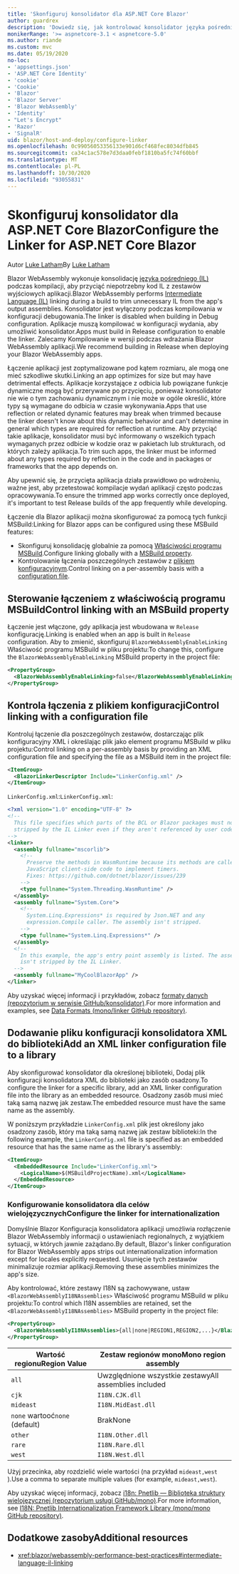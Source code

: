 ```yaml
---
title: 'Skonfiguruj konsolidator dla ASP.NET Core Blazor'
author: guardrex
description: 'Dowiedz się, jak kontrolować konsolidator języka pośredniego (IL) podczas kompilowania Blazor aplikacji.'
monikerRange: '>= aspnetcore-3.1 < aspnetcore-5.0'
ms.author: riande
ms.custom: mvc
ms.date: 05/19/2020
no-loc:
- 'appsettings.json'
- 'ASP.NET Core Identity'
- 'cookie'
- 'Cookie'
- 'Blazor'
- 'Blazor Server'
- 'Blazor WebAssembly'
- 'Identity'
- "Let's Encrypt"
- 'Razor'
- 'SignalR'
uid: blazor/host-and-deploy/configure-linker
ms.openlocfilehash: 0c99056053356133e901d6cf468fec8034dfb845
ms.sourcegitcommit: ca34c1ac578e7d3daa0febf1810ba5fc74f60bbf
ms.translationtype: MT
ms.contentlocale: pl-PL
ms.lasthandoff: 10/30/2020
ms.locfileid: "93055831"
---
```

# <a name="configure-the-linker-for-aspnet-core-no-locblazor"></a><span data-ttu-id="eee82-103">Skonfiguruj konsolidator dla ASP.NET Core Blazor</span><span class="sxs-lookup"><span data-stu-id="eee82-103">Configure the Linker for ASP.NET Core Blazor</span></span>

<span data-ttu-id="eee82-104">Autor [Luke Latham](https://github.com/guardrex)</span><span class="sxs-lookup"><span data-stu-id="eee82-104">By [Luke Latham](https://github.com/guardrex)</span></span>

<span data-ttu-id="eee82-105">Blazor WebAssembly wykonuje konsolidację [języka pośredniego (IL)](/dotnet/standard/managed-code#intermediate-language--execution) podczas kompilacji, aby przyciąć niepotrzebny kod IL z zestawów wyjściowych aplikacji.</span><span class="sxs-lookup"><span data-stu-id="eee82-105">Blazor WebAssembly performs [Intermediate Language (IL)](/dotnet/standard/managed-code#intermediate-language--execution) linking during a build to trim unnecessary IL from the app's output assemblies.</span></span> <span data-ttu-id="eee82-106">Konsolidator jest wyłączony podczas kompilowania w konfiguracji debugowania.</span><span class="sxs-lookup"><span data-stu-id="eee82-106">The linker is disabled when building in Debug configuration.</span></span> <span data-ttu-id="eee82-107">Aplikacje muszą kompilować w konfiguracji wydania, aby umożliwić konsolidator.</span><span class="sxs-lookup"><span data-stu-id="eee82-107">Apps must build in Release configuration to enable the linker.</span></span> <span data-ttu-id="eee82-108">Zalecamy Kompilowanie w wersji podczas wdrażania Blazor WebAssembly aplikacji.</span><span class="sxs-lookup"><span data-stu-id="eee82-108">We recommend building in Release when deploying your Blazor WebAssembly apps.</span></span> 

<span data-ttu-id="eee82-109">Łączenie aplikacji jest zoptymalizowane pod kątem rozmiaru, ale mogą one mieć szkodliwe skutki.</span><span class="sxs-lookup"><span data-stu-id="eee82-109">Linking an app optimizes for size but may have detrimental effects.</span></span> <span data-ttu-id="eee82-110">Aplikacje korzystające z odbicia lub powiązane funkcje dynamiczne mogą być przerywane po przycięciu, ponieważ konsolidator nie wie o tym zachowaniu dynamicznym i nie może w ogóle określić, które typy są wymagane do odbicia w czasie wykonywania.</span><span class="sxs-lookup"><span data-stu-id="eee82-110">Apps that use reflection or related dynamic features may break when trimmed because the linker doesn't know about this dynamic behavior and can't determine in general which types are required for reflection at runtime.</span></span> <span data-ttu-id="eee82-111">Aby przyciąć takie aplikacje, konsolidator musi być informowany o wszelkich typach wymaganych przez odbicie w kodzie oraz w pakietach lub strukturach, od których zależy aplikacja.</span><span class="sxs-lookup"><span data-stu-id="eee82-111">To trim such apps, the linker must be informed about any types required by reflection in the code and in packages or frameworks that the app depends on.</span></span>

<span data-ttu-id="eee82-112">Aby upewnić się, że przycięta aplikacja działa prawidłowo po wdrożeniu, ważne jest, aby przetestować kompilacje wydań aplikacji często podczas opracowywania.</span><span class="sxs-lookup"><span data-stu-id="eee82-112">To ensure the trimmed app works correctly once deployed, it's important to test Release builds of the app frequently while developing.</span></span>

<span data-ttu-id="eee82-113">Łączenie dla Blazor aplikacji można skonfigurować za pomocą tych funkcji MSBuild:</span><span class="sxs-lookup"><span data-stu-id="eee82-113">Linking for Blazor apps can be configured using these MSBuild features:</span></span>

* <span data-ttu-id="eee82-114">Skonfiguruj konsolidację globalnie za pomocą [Właściwości programu MSBuild](#control-linking-with-an-msbuild-property).</span><span class="sxs-lookup"><span data-stu-id="eee82-114">Configure linking globally with a [MSBuild property](#control-linking-with-an-msbuild-property).</span></span>
* <span data-ttu-id="eee82-115">Kontrolowanie łączenia poszczególnych zestawów z [plikiem konfiguracyjnym](#control-linking-with-a-configuration-file).</span><span class="sxs-lookup"><span data-stu-id="eee82-115">Control linking on a per-assembly basis with a [configuration file](#control-linking-with-a-configuration-file).</span></span>

## <a name="control-linking-with-an-msbuild-property"></a><span data-ttu-id="eee82-116">Sterowanie łączeniem z właściwością programu MSBuild</span><span class="sxs-lookup"><span data-stu-id="eee82-116">Control linking with an MSBuild property</span></span>

<span data-ttu-id="eee82-117">Łączenie jest włączone, gdy aplikacja jest wbudowana w `Release` konfigurację.</span><span class="sxs-lookup"><span data-stu-id="eee82-117">Linking is enabled when an app is built in `Release` configuration.</span></span> <span data-ttu-id="eee82-118">Aby to zmienić, skonfiguruj `BlazorWebAssemblyEnableLinking` Właściwość programu MSBuild w pliku projektu:</span><span class="sxs-lookup"><span data-stu-id="eee82-118">To change this, configure the `BlazorWebAssemblyEnableLinking` MSBuild property in the project file:</span></span>

```xml
<PropertyGroup>
  <BlazorWebAssemblyEnableLinking>false</BlazorWebAssemblyEnableLinking>
</PropertyGroup>
```

## <a name="control-linking-with-a-configuration-file"></a><span data-ttu-id="eee82-119">Kontrola łączenia z plikiem konfiguracji</span><span class="sxs-lookup"><span data-stu-id="eee82-119">Control linking with a configuration file</span></span>

<span data-ttu-id="eee82-120">Kontroluj łączenie dla poszczególnych zestawów, dostarczając plik konfiguracyjny XML i określając plik jako element programu MSBuild w pliku projektu:</span><span class="sxs-lookup"><span data-stu-id="eee82-120">Control linking on a per-assembly basis by providing an XML configuration file and specifying the file as a MSBuild item in the project file:</span></span>

```xml
<ItemGroup>
  <BlazorLinkerDescriptor Include="LinkerConfig.xml" />
</ItemGroup>
```

<span data-ttu-id="eee82-121">`LinkerConfig.xml`:</span><span class="sxs-lookup"><span data-stu-id="eee82-121">`LinkerConfig.xml`:</span></span>

```xml
<?xml version="1.0" encoding="UTF-8" ?>
<!--
  This file specifies which parts of the BCL or Blazor packages must not be
  stripped by the IL Linker even if they aren't referenced by user code.
-->
<linker>
  <assembly fullname="mscorlib">
    <!--
      Preserve the methods in WasmRuntime because its methods are called by 
      JavaScript client-side code to implement timers.
      Fixes: https://github.com/dotnet/blazor/issues/239
    -->
    <type fullname="System.Threading.WasmRuntime" />
  </assembly>
  <assembly fullname="System.Core">
    <!--
      System.Linq.Expressions* is required by Json.NET and any 
      expression.Compile caller. The assembly isn't stripped.
    -->
    <type fullname="System.Linq.Expressions*" />
  </assembly>
  <!--
    In this example, the app's entry point assembly is listed. The assembly
    isn't stripped by the IL Linker.
  -->
  <assembly fullname="MyCoolBlazorApp" />
</linker>
```

<span data-ttu-id="eee82-122">Aby uzyskać więcej informacji i przykładów, zobacz [formaty danych (repozytorium w serwisie GitHub/konsolidator)](https://github.com/mono/linker/blob/master/docs/data-formats.md).</span><span class="sxs-lookup"><span data-stu-id="eee82-122">For more information and examples, see [Data Formats (mono/linker GitHub repository)](https://github.com/mono/linker/blob/master/docs/data-formats.md).</span></span>

## <a name="add-an-xml-linker-configuration-file-to-a-library"></a><span data-ttu-id="eee82-123">Dodawanie pliku konfiguracji konsolidatora XML do biblioteki</span><span class="sxs-lookup"><span data-stu-id="eee82-123">Add an XML linker configuration file to a library</span></span>

<span data-ttu-id="eee82-124">Aby skonfigurować konsolidator dla określonej biblioteki, Dodaj plik konfiguracji konsolidatora XML do biblioteki jako zasób osadzony.</span><span class="sxs-lookup"><span data-stu-id="eee82-124">To configure the linker for a specific library, add an XML linker configuration file into the library as an embedded resource.</span></span> <span data-ttu-id="eee82-125">Osadzony zasób musi mieć taką samą nazwę jak zestaw.</span><span class="sxs-lookup"><span data-stu-id="eee82-125">The embedded resource must have the same name as the assembly.</span></span>

<span data-ttu-id="eee82-126">W poniższym przykładzie `LinkerConfig.xml` plik jest określony jako osadzony zasób, który ma taką samą nazwę jak zestaw biblioteki:</span><span class="sxs-lookup"><span data-stu-id="eee82-126">In the following example, the `LinkerConfig.xml` file is specified as an embedded resource that has the same name as the library's assembly:</span></span>

```xml
<ItemGroup>
  <EmbeddedResource Include="LinkerConfig.xml">
    <LogicalName>$(MSBuildProjectName).xml</LogicalName>
  </EmbeddedResource>
</ItemGroup>
```

### <a name="configure-the-linker-for-internationalization"></a><span data-ttu-id="eee82-127">Konfigurowanie konsolidatora dla celów wielojęzycznych</span><span class="sxs-lookup"><span data-stu-id="eee82-127">Configure the linker for internationalization</span></span>

<span data-ttu-id="eee82-128">Domyślnie Blazor Konfiguracja konsolidatora aplikacji umożliwia rozłączenie Blazor WebAssembly informacji o ustawieniach regionalnych, z wyjątkiem sytuacji, w których jawnie zażądano.</span><span class="sxs-lookup"><span data-stu-id="eee82-128">By default, Blazor's linker configuration for Blazor WebAssembly apps strips out internationalization information except for locales explicitly requested.</span></span> <span data-ttu-id="eee82-129">Usunięcie tych zestawów minimalizuje rozmiar aplikacji.</span><span class="sxs-lookup"><span data-stu-id="eee82-129">Removing these assemblies minimizes the app's size.</span></span>

<span data-ttu-id="eee82-130">Aby kontrolować, które zestawy I18N są zachowywane, ustaw `<BlazorWebAssemblyI18NAssemblies>` Właściwość programu MSBuild w pliku projektu:</span><span class="sxs-lookup"><span data-stu-id="eee82-130">To control which I18N assemblies are retained, set the `<BlazorWebAssemblyI18NAssemblies>` MSBuild property in the project file:</span></span>

```xml
<PropertyGroup>
  <BlazorWebAssemblyI18NAssemblies>{all|none|REGION1,REGION2,...}</BlazorWebAssemblyI18NAssemblies>
</PropertyGroup>
```

| <span data-ttu-id="eee82-131">Wartość regionu</span><span class="sxs-lookup"><span data-stu-id="eee82-131">Region Value</span></span>     | <span data-ttu-id="eee82-132">Zestaw regionów mono</span><span class="sxs-lookup"><span data-stu-id="eee82-132">Mono region assembly</span></span>    |
| ---------------- | ----------------------- |
| `all`            | <span data-ttu-id="eee82-133">Uwzględnione wszystkie zestawy</span><span class="sxs-lookup"><span data-stu-id="eee82-133">All assemblies included</span></span> |
| `cjk`            | `I18N.CJK.dll`          |
| `mideast`        | `I18N.MidEast.dll`      |
| <span data-ttu-id="eee82-134">`none` wartooć</span><span class="sxs-lookup"><span data-stu-id="eee82-134">`none` (default)</span></span> | <span data-ttu-id="eee82-135">Brak</span><span class="sxs-lookup"><span data-stu-id="eee82-135">None</span></span>                    |
| `other`          | `I18N.Other.dll`        |
| `rare`           | `I18N.Rare.dll`         |
| `west`           | `I18N.West.dll`         |

<span data-ttu-id="eee82-136">Użyj przecinka, aby rozdzielić wiele wartości (na przykład `mideast,west` ).</span><span class="sxs-lookup"><span data-stu-id="eee82-136">Use a comma to separate multiple values (for example, `mideast,west`).</span></span>

<span data-ttu-id="eee82-137">Aby uzyskać więcej informacji, zobacz [i18n: Pnetlib — Biblioteka struktury wielojęzycznej (repozytorium usługi GitHub/mono)](https://github.com/mono/mono/tree/master/mcs/class/I18N).</span><span class="sxs-lookup"><span data-stu-id="eee82-137">For more information, see [I18N: Pnetlib Internationalization Framework Library (mono/mono GitHub repository)](https://github.com/mono/mono/tree/master/mcs/class/I18N).</span></span>

## <a name="additional-resources"></a><span data-ttu-id="eee82-138">Dodatkowe zasoby</span><span class="sxs-lookup"><span data-stu-id="eee82-138">Additional resources</span></span>

* <xref:blazor/webassembly-performance-best-practices#intermediate-language-il-linking>
